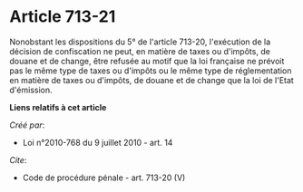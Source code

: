 # Article 713-21

Nonobstant les dispositions du 5° de l'article 713-20, l'exécution de la décision de confiscation ne peut, en matière de
taxes ou d'impôts, de douane et de change, être refusée au motif que la loi française ne prévoit pas le même type de taxes ou
d'impôts ou le même type de réglementation en matière de taxes ou d'impôts, de douane et de change que la loi de l'Etat
d'émission.

**Liens relatifs à cet article**

_Créé par_:

  - Loi n°2010-768 du 9 juillet 2010 - art. 14

_Cite_:

  - Code de procédure pénale - art. 713-20 (V)
